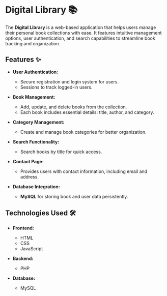 # Digital Library 📚

The **Digital Library** is a web-based application that helps users manage their personal book collections with ease. It features intuitive management options, user authentication, and search capabilities to streamline book tracking and organization.

## Features ✨

- **User Authentication:**
  - Secure registration and login system for users.
  - Sessions to track logged-in users.

- **Book Management:**
  - Add, update, and delete books from the collection.
  - Each book includes essential details: title, author, and category.

- **Category Management:**
  - Create and manage book categories for better organization.

- **Search Functionality:**
  - Search books by title for quick access.

- **Contact Page:**
  - Provides users with contact information, including email and address.

- **Database Integration:**
  - **MySQL** for storing book and user data persistently.

## Technologies Used 🛠️

- **Frontend:**
  - HTML
  - CSS
  - JavaScript

- **Backend:**
  - PHP

- **Database:**
  - MySQL
